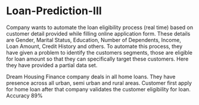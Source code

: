 # Loan-Prediction-III
Company wants to automate the loan eligibility process (real time) based on customer detail provided while filling online application form. These details are Gender, Marital Status, Education, Number of Dependents, Income, Loan Amount, Credit History and others. To automate this process, they have given a problem to identify the customers segments, those are eligible for loan amount so that they can specifically target these customers. Here they have provided a partial data set.

Dream Housing Finance company deals in all home loans. They have presence across all urban, semi urban and rural areas. Customer first apply for home loan after that company validates the customer eligibility for loan.
Accuracy 89%
